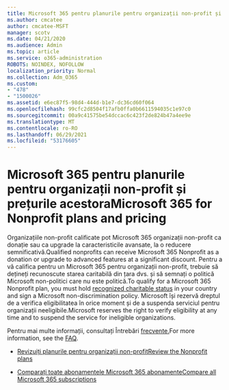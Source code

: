 ```yaml
---
title: Microsoft 365 pentru planurile pentru organizații non-profit și prețurile acestora
ms.author: cmcatee
author: cmcatee-MSFT
manager: scotv
ms.date: 04/21/2020
ms.audience: Admin
ms.topic: article
ms.service: o365-administration
ROBOTS: NOINDEX, NOFOLLOW
localization_priority: Normal
ms.collection: Adm_O365
ms.custom:
- "478"
- "1500026"
ms.assetid: e6ec87f5-98d4-444d-b1e7-dc36cd60f064
ms.openlocfilehash: 99cfc2d8504f17afb0ffa0b6611594035c1e97c0
ms.sourcegitcommit: 00a9c41575be54dccac6c423f2de824b47a4ee9e
ms.translationtype: MT
ms.contentlocale: ro-RO
ms.lasthandoff: 06/29/2021
ms.locfileid: "53176605"
---
```

# <a name="microsoft-365-for-nonprofit-plans-and-pricing"></a><span data-ttu-id="86c50-102">Microsoft 365 pentru planurile pentru organizații non-profit și prețurile acestora</span><span class="sxs-lookup"><span data-stu-id="86c50-102">Microsoft 365 for Nonprofit plans and pricing</span></span>

<span data-ttu-id="86c50-103">Organizațiile non-profit calificate pot Microsoft 365 organizații non-profit ca donație sau ca upgrade la caracteristicile avansate, la o reducere semnificativă.</span><span class="sxs-lookup"><span data-stu-id="86c50-103">Qualified nonprofits can receive Microsoft 365 Nonprofit as a donation or upgrade to advanced features at a significant discount.</span></span> <span data-ttu-id="86c50-104">Pentru a vă califica pentru un Microsoft 365 [](https://go.microsoft.com/fwlink/p/?LinkID=330253) pentru organizații non-profit, trebuie să dețineți recunoscute starea caritabilă din țara dvs. și să semnați o politică Microsoft non-politici care nu este politică.</span><span class="sxs-lookup"><span data-stu-id="86c50-104">To qualify for a Microsoft 365 Nonprofit plan, you must hold [recognized charitable status](https://go.microsoft.com/fwlink/p/?LinkID=330253) in your country and sign a Microsoft non-discrimination policy.</span></span> <span data-ttu-id="86c50-105">Microsoft își rezervă dreptul de a verifica eligibilitatea în orice moment și de a suspenda serviciul pentru organizații neeligibile.</span><span class="sxs-lookup"><span data-stu-id="86c50-105">Microsoft reserves the right to verify eligibility at any time and to suspend the service for ineligible organizations.</span></span>
  
<span data-ttu-id="86c50-106">Pentru mai multe informații, consultați Întrebări [frecvente.](https://products.office.com/nonprofit/office-365-nonprofit)</span><span class="sxs-lookup"><span data-stu-id="86c50-106">For more information, see the [FAQ](https://products.office.com/nonprofit/office-365-nonprofit).</span></span>
  
- [<span data-ttu-id="86c50-107">Revizuiți planurile pentru organizații non-profit</span><span class="sxs-lookup"><span data-stu-id="86c50-107">Review the Nonprofit plans</span></span>](https://products.office.com/nonprofit/office-365-nonprofit-plans-and-pricing?tab=1)

- [<span data-ttu-id="86c50-108">Comparați toate abonamentele Microsoft 365 abonamente</span><span class="sxs-lookup"><span data-stu-id="86c50-108">Compare all Microsoft 365 subscriptions</span></span>](https://products.office.com/business/compare-more-office-365-for-business-plans)